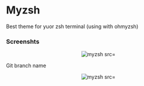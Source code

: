 # Myzsh

Best theme for yuor zsh terminal (using with ohmyzsh)

### Screenshts 

<p align="center"> <img alt="myzsh src="https://github.com/jakbin/myzsh/raw/main/screenshots/2021-06-21_13-58.png"> </p>

Git branch name

<p align="center"> <img alt="myzsh src="https://github.com/jakbin/myzsh/raw/main/screenshots/2021-06-21_14-02.png"> </p>
